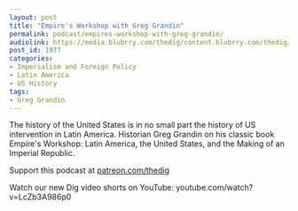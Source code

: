 ```yaml
---
layout: post
title: "Empire's Workshop with Greg Grandin"
permalink: podcast/empires-workshop-with-greg-grandin/
audiolink: https://media.blubrry.com/thedig/content.blubrry.com/thedig/The_Dig-EP_312-Grandin.mp3
post_id: 1977
categories: 
- Imperialism and Foreign Policy
- Latin America
- US History
tags: 
- Greg Grandin
---
```


The history of the United States is in no small part the history of US intervention in Latin America. Historian Greg Grandin on his classic book Empire's Workshop: Latin America, the United States, and the Making of an Imperial Republic.

Support this podcast at [patreon.com/thedig](patreon.com/thedig)

Watch our new Dig video shorts on YouTube: youtube.com/watch?v=LcZb3A986p0